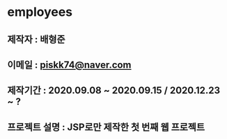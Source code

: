 # employees
## 제작자 : 배형준
## 이메일 : piskk74@naver.com
## 제작기간 : 2020.09.08 ~ 2020.09.15 / 2020.12.23 ~ ?
## 프로젝트 설명 : JSP로만 제작한 첫 번째 웹 프로젝트
